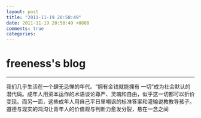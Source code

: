 ```yaml
---
layout: post
title: "2011-11-19 20:58:49"
date: 2011-11-19 20:58:49 +0800
comments: true
categories: 
---
```


# freeness's blog

----------

>
我们几乎生活在一个肆无忌惮的年代。“拥有金钱就能拥有 一切”成为社会默认的潜代码。成年人用资本运作的术语谈论尊严、灵魂和自由，似乎这一切都可以折价变现。而另一面，这些成年人用自己平日里嘲讽的标准答案和灌输说教教导孩子。道德与现实的鸿沟让青年人的价值观与判断力愈发分裂，悬在一念之间